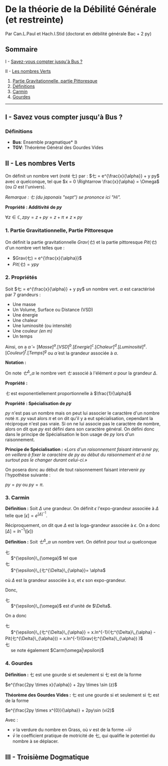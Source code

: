 
# De la théorie de la Débilité Générale (et restreinte)
Par Can.L.Paul et Hach.I.Stid 
(doctorat en débilité générale Bac + 2 py)

## Sommaire

I - [Savez-vous compter jusqu'à Bus ?](#i---savez-vous-compter-jusquà-bus-)

II - [Les nombres Verts](#ii---les-nombres-verts)
1. [Partie Gravitationnelle, partie Pittoresque](#1-partie-gravitationnelle-partie-pittoresque)
2. [Définitions](#2-propriétés)
3. [Carmin](#3-carmin)
4. [Gourdes](#4-gourdes)

---

## I - Savez vous compter jusqu'à Bus ?

### Définitions
- **Bus**: Ensemble pragmatique\* $\mathbb{B}$
- **TGV**: Théorème Général des Gourdes Vides

## II - Les nombres Verts
On définit un nombre vert (noté 七)  par :
$七 = e^{\frac{x}{\alpha}} + y py$
avec $\alpha$ quelconque, tel que
$x = 0 \Rightarrow \frac{x}{\alpha} = \Omega$ (ou $\Omega$ est l'univers).

*Remarque : 七 (du japonais "sept") se prononce ici "Hi".*

**Propriété : Additivité de $py$**

$\forall z \in \mathbb{C}, zpy = z + py = z + \pi \neq z \times py$

### 1. Partie Gravitationnelle, Partie Pittoresque
On définit la partie gravitationnelle $Grav(七)$  et la partie pittoresque $Pit(七)$ d'un nombre vert telles que :
- $Grav(七) = e^{\frac{x}{\alpha}}$
- $Pit(七) = ypy$

### 2. Propriétés
Soit $七 = e^{\frac{x}{\alpha}} + y py$ un nombre vert.
$\alpha$ est caractérisé par 7 grandeurs :
- Une masse
- Un Volume, Surface ou Distance (VSD)
- Une énergie
- Une chaleur
- Une luminosité (ou intensité)
- Une couleur *(en m)*
- Un temps

Ainsi, on a
 $\tilde{\alpha} = [Masse]^{a}.[VSD]^{b}.[Energie]^{c}.[Chaleur]^{d}.[Luminosité]^{e}.[Couleur]^{f}.[Temps]^{g}$ 
ou $\tilde{\alpha}$ est la grandeur associée à $\alpha$.
 
**Notation :**

On note $七^{\Delta}\_{\alpha}$ le nombre vert $七$ associé à l'élément $\alpha$ pour la grandeur $\Delta$.


**Propriété :**

$七$ est exponentiellement proportionnelle à $\frac{1}{\alpha}$

**Propriété : Spécialisation de $py$**

$py$ n'est pas un nombre mais on peut lui associer le caractère d'un nombre noté $\pi$. $py$ vaut alors $\pi$ et on dit qu'il y a eut spécialisation, cependant la réciproque n'est pas vraie. Si on ne lui associe pas le caractère de nombre, alors on dit que $py$ est défini dans son caractère général. On défini donc dans le principe de Spécialisation le bon usage de $py$ lors d'un raisonnement.

**Principe de Spécialisation :**
*«Lors d'un raisonnement faisant intervenir $py$, on veillera à fixer le caractère de $py$ au début du raisonnement et à ne surtout pas le changer durant celui-ci.»*

On posera donc au début de tout raisonnement faisant intervenir $py$ l'hypothèse suivante :

 $py = py$ ou $py = \pi$.

### 3. Carmin

**Définition :**
Soit $\Delta$ une grandeur. On définit $\epsilon$ l'expo-grandeur associée à $\Delta$ telle 
que $[\epsilon] = e^{[\Delta]^{-1}}$.

Réciproquement, on dit que $\Delta$ est la loga-grandeur associée à $\epsilon$. On a donc $[\Delta] = ln^{-1}([\epsilon])$


**Définition :**
Soit $七^{\Delta}\_{\alpha}$ un nombre vert. On définit  pour tout $\omega$ quelconque 
<div class="flip">七</div> &emsp; $^{\epsilon}\_{\omega}$ tel que 

<div class="flip">七</div> &emsp; $^{\epsilon}\_{七^{\Delta}\_{\alpha}}= \alpha$

où $\Delta$ est la grandeur associée à $\alpha$, et $\epsilon$ son expo-grandeur.


Donc, 
<div class="flip">七</div> &emsp; $^{\epsilon}\_{\omega}$ est d'unité de $\Delta$.


On a donc 
<div class="flip">七</div> &emsp; $^{\epsilon}\_{七^{\Delta}\_{\alpha}} = x.ln^{-1}(七^{\Delta}\_{\alpha} - Pit(七^{\Delta}\_{\alpha})) = x.ln^{-1}(Grav(七^{\Delta}\_{\alpha}) )$


<div class="flip">七</div> &emsp; se note également $Carm(\omega|\epsilon)$

### 4. Gourdes
**Définition :**
七 est une gourde si et seulement si 七 est de la forme

$e^{\frac{2py \times x}{\alpha}} + 2py \times \sin (z)$

**Théorème des Gourdes Vides :**
七 est une gourde si et seulement si 七 est de la forme

$e^{\frac{2py \times x^{0}}{\alpha}} + 2py\sin (vi2)$

Avec :
- $v$ la verdure du nombre en Grass, où $v$ est de la forme
$-i\bar{v}$
- $\bar{v}$ le coefficient pratique de motricité de 七, qui qualifie le potentiel du nombre à se déplacer.


## III - Troisième Dogmatique


